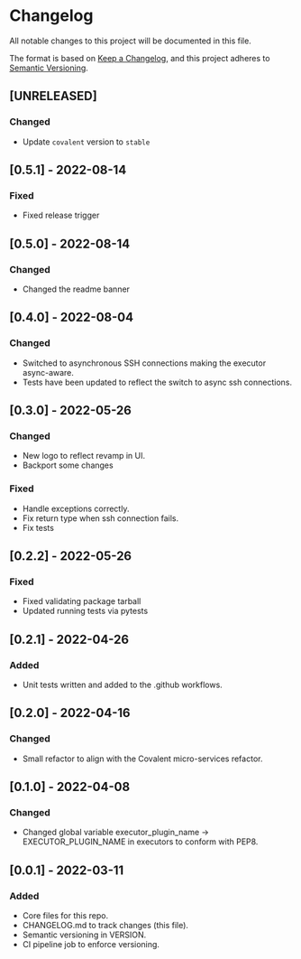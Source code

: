 # Changelog

All notable changes to this project will be documented in this file.

The format is based on [Keep a Changelog](https://keepachangelog.com/en/1.0.0/),
and this project adheres to [Semantic Versioning](https://semver.org/spec/v2.0.0.html).

## [UNRELEASED]

### Changed

- Update `covalent` version to `stable`

## [0.5.1] - 2022-08-14

### Fixed

- Fixed release trigger

## [0.5.0] - 2022-08-14

### Changed

- Changed the readme banner

## [0.4.0] - 2022-08-04

### Changed

- Switched to asynchronous SSH connections making the executor async-aware.
- Tests have been updated to reflect the switch to async ssh connections.

## [0.3.0] - 2022-05-26

### Changed

- New logo to reflect revamp in UI.
- Backport some changes

### Fixed

- Handle exceptions correctly.
- Fix return type when ssh connection fails.
- Fix tests

## [0.2.2] - 2022-05-26

### Fixed

- Fixed validating package tarball
- Updated running tests via pytests

## [0.2.1] - 2022-04-26

### Added

- Unit tests written and added to the .github workflows.

## [0.2.0] - 2022-04-16

### Changed

- Small refactor to align with the Covalent micro-services refactor.

## [0.1.0] - 2022-04-08

### Changed

- Changed global variable executor_plugin_name -> EXECUTOR_PLUGIN_NAME in executors to conform with PEP8.

## [0.0.1] - 2022-03-11

### Added

- Core files for this repo.
- CHANGELOG.md to track changes (this file).
- Semantic versioning in VERSION.
- CI pipeline job to enforce versioning.
